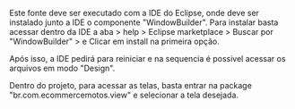 Este fonte deve ser executado com a IDE do Eclipse, onde deve ser instalado junto a IDE o componente "WindowBuilder".
Para instalar basta acessar dentro da IDE a aba > help > Eclipse marketplace > Buscar por "WindowBuilder" > e Clicar em install na primeira opção.

Após isso, a IDE pedirá para reiniciar e na sequencia é possivel acessar os arquivos em modo "Design".

Dentro do projeto, para acessar as telas, basta entrar na package "br.com.ecommercemotos.view" e selecionar a tela desejada.
